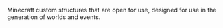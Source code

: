 Minecraft custom structures that are open for use, designed for use in the generation of worlds and events.
